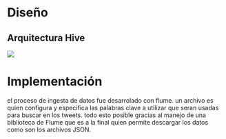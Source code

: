 # Diseño

## Arquitectura Hive

![](https://www.researchgate.net/profile/Gary_Reyes2/publication/304065564/figure/fig1/AS:374311341838336@1466254186827/Arquitectura-Hive-Tomado-de-4-ARQUITECTURA-DEL-SISTEMA-DE-DIRECTORIOS-DISTRIBUIDO-DE.png)

# Implementación

el proceso de ingesta de datos fue desarrolado con flume. un archivo es quien configura y especifica las palabras clave a utilizar que seran usadas para buscar en los tweets. todo esto posible gracias al manejo de una biblioteca de Flume que es a la final quien permite descargar los datos como son los archivos JSON.
<!--stackedit_data:
eyJoaXN0b3J5IjpbLTYzNjg0NjYzOCwtNjg1NTI3NTk3LC0yMD
g4NzQ2NjEyLDczMDk5ODExNl19
-->